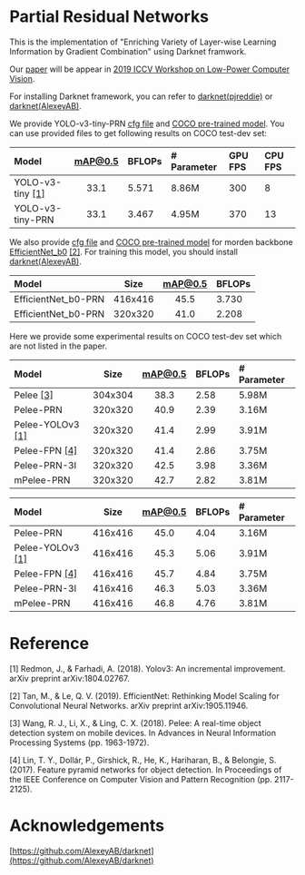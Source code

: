 # Partial Residual Networks
This is the implementation of "Enriching Variety of Layer-wise Learning Information by Gradient Combination" using Darknet framwork.

Our [paper](https://github.com/WongKinYiu/PartialResidualNetworks/blob/master/pdf/iccvw-prn.pdf) will be appear in [2019 ICCV Workshop on Low-Power Computer Vision](https://rebootingcomputing.ieee.org/lpirc).

For installing Darknet framework, you can refer to [darknet(pjreddie)](https://github.com/pjreddie/darknet) or [darknet(AlexeyAB)](https://github.com/AlexeyAB/darknet).

We provide YOLO-v3-tiny-PRN [cfg file](https://github.com/WongKinYiu/PartialResidualNetworks/blob/master/cfg/yolov3-tiny-prn.cfg) and [COCO pre-trained model](https://github.com/WongKinYiu/PartialResidualNetworks/blob/master/model/yolov3-tiny-prn.weights).
You can use provided files to get following results on COCO test-dev set:

| Model | mAP@0.5 | BFLOPs | # Parameter | GPU FPS | CPU FPS |
| :-- | :-: | :-- | :-- | :-- | :-- |
| YOLO-v3-tiny [[1]](https://arxiv.org/abs/1804.02767) | 33.1 | 5.571 | 8.86M | 300 | 8 |
| YOLO-v3-tiny-PRN | 33.1 | 3.467 | 4.95M | 370 | 13 |

We also provide [cfg file](https://github.com/AlexeyAB/darknet/files/3504727/enet-coco.cfg.txt) and [COCO pre-trained model](https://drive.google.com/open?id=1FlHeQjWEQVJt0ay1PVsiuuMzmtNyv36m) for morden backbone [EfficientNet_b0](https://arxiv.org/abs/1905.11946) [[2]](https://arxiv.org/abs/1905.11946).
For training this model, you should install [darknet(AlexeyAB)](https://github.com/AlexeyAB/darknet).

| Model | Size | mAP@0.5 | BFLOPs |
| :-- | :-: | :-: | :-- |
| EfficientNet_b0-PRN | 416x416 | 45.5 | 3.730 |
| EfficientNet_b0-PRN | 320x320 | 41.0 | 2.208 |

Here we provide some experimental results on COCO test-dev set which are not listed in the paper.

| Model | Size | mAP@0.5 | BFLOPs | # Parameter |
| :-- | :-: | :-: | :-- | :-- |
| Pelee [[3]](https://arxiv.org/abs/1804.06882) | 304x304 | 38.3 | 2.58 | 5.98M |
| Pelee-PRN | 320x320 | 40.9 | 2.39 | 3.16M |
| Pelee-YOLOv3 [[1]](https://arxiv.org/abs/1804.02767) | 320x320 | 41.4 | 2.99 | 3.91M |
| Pelee-FPN [[4]](https://arxiv.org/abs/1612.03144) | 320x320 | 41.4 | 2.86 | 3.75M |
| Pelee-PRN-3l | 320x320 | 42.5 | 3.98 | 3.36M |
| mPelee-PRN | 320x320 | 42.7 | 2.82 | 3.81M |

| Model | Size | mAP@0.5 | BFLOPs | # Parameter |
| :-- | :-: | :-: | :-- | :-- |
| Pelee-PRN | 416x416 | 45.0 | 4.04 | 3.16M |
| Pelee-YOLOv3 [[1]](https://arxiv.org/abs/1804.02767) | 416x416 | 45.3 | 5.06 | 3.91M |
| Pelee-FPN [[4]](https://arxiv.org/abs/1612.03144) | 416x416 | 45.7 | 4.84 | 3.75M |
| Pelee-PRN-3l | 416x416 | 46.3 | 5.03 | 3.36M |
| mPelee-PRN | 416x416 | 46.8 | 4.76 | 3.81M |

# Reference
[1] Redmon, J., & Farhadi, A. (2018). Yolov3: An incremental improvement. arXiv preprint arXiv:1804.02767.

[2] Tan, M., & Le, Q. V. (2019). EfficientNet: Rethinking Model Scaling for Convolutional Neural Networks. arXiv preprint arXiv:1905.11946.

[3] Wang, R. J., Li, X., & Ling, C. X. (2018). Pelee: A real-time object detection system on mobile devices. In Advances in Neural Information Processing Systems (pp. 1963-1972).

[4] Lin, T. Y., Dollár, P., Girshick, R., He, K., Hariharan, B., & Belongie, S. (2017). Feature pyramid networks for object detection. In Proceedings of the IEEE Conference on Computer Vision and Pattern Recognition (pp. 2117-2125).

# Acknowledgements
[https://github.com/AlexeyAB/darknet](https://github.com/AlexeyAB/darknet)
